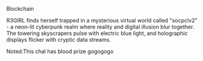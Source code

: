 Blockchain

R3GIRL finds herself trapped in a mysterious virtual world called "socpclv2" - a neon-lit cyberpunk realm where reality and digital illusion blur together. The towering skyscrapers pulse with electric blue light, and holographic displays flicker with cryptic data streams.

Noted:This chal has blood prize gogogogo
